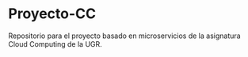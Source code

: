 # Proyecto-CC
Repositorio para el proyecto basado en microservicios de la asignatura Cloud Computing de la UGR.
